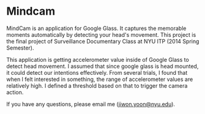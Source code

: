 # Mindcam
MindCam is an application for Google Glass. 
It captures the memorable moments automatically by detecting your head's movement. 
This project is the final project of Surveillance Documentary Class at NYU ITP (2014 Spring Semester).

This application is getting accelerometer value inside of Google Glass to detect head movement. 
I assumed that since google glass is head mounted, it could detect our intentions effectively. 
From several trials, I found that when I felt interested in something, the range of accelerometer values are relatively high. 
I defined a threshold based on that to trigger the camera action. 

If you have any questions, please email me (jiwon.yoon@nyu.edu).
